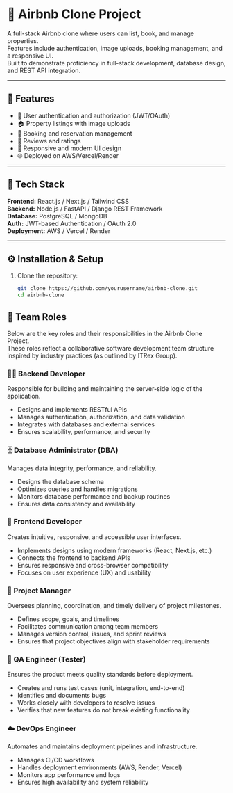# 🏡 Airbnb Clone Project

A full-stack Airbnb clone where users can list, book, and manage properties.  
Features include authentication, image uploads, booking management, and a responsive UI.  
Built to demonstrate proficiency in full-stack development, database design, and REST API integration.

---

## 🚀 Features
- 🔐 User authentication and authorization (JWT/OAuth)
- 🏠 Property listings with image uploads
- 📅 Booking and reservation management
- 💬 Reviews and ratings
- 📱 Responsive and modern UI design
- 🌐 Deployed on AWS/Vercel/Render

---

## 🧰 Tech Stack
**Frontend:** React.js / Next.js / Tailwind CSS  
**Backend:** Node.js / FastAPI / Django REST Framework  
**Database:** PostgreSQL / MongoDB  
**Auth:** JWT-based Authentication / OAuth 2.0  
**Deployment:** AWS / Vercel / Render  

---

## ⚙️ Installation & Setup
1. Clone the repository:
   ```bash
   git clone https://github.com/yourusername/airbnb-clone.git
   cd airbnb-clone
## 👥 Team Roles

Below are the key roles and their responsibilities in the Airbnb Clone Project.  
These roles reflect a collaborative software development team structure inspired by industry practices (as outlined by ITRex Group).

### 🧑‍💻 Backend Developer
Responsible for building and maintaining the server-side logic of the application.  
- Designs and implements RESTful APIs  
- Manages authentication, authorization, and data validation  
- Integrates with databases and external services  
- Ensures scalability, performance, and security

### 🗄️ Database Administrator (DBA)
Manages data integrity, performance, and reliability.  
- Designs the database schema  
- Optimizes queries and handles migrations  
- Monitors database performance and backup routines  
- Ensures data consistency and availability

### 🎨 Frontend Developer
Creates intuitive, responsive, and accessible user interfaces.  
- Implements designs using modern frameworks (React, Next.js, etc.)  
- Connects the frontend to backend APIs  
- Ensures responsive and cross-browser compatibility  
- Focuses on user experience (UX) and usability

### 🧠 Project Manager
Oversees planning, coordination, and timely delivery of project milestones.  
- Defines scope, goals, and timelines  
- Facilitates communication among team members  
- Manages version control, issues, and sprint reviews  
- Ensures that project objectives align with stakeholder requirements

### 🧪 QA Engineer (Tester)
Ensures the product meets quality standards before deployment.  
- Creates and runs test cases (unit, integration, end-to-end)  
- Identifies and documents bugs  
- Works closely with developers to resolve issues  
- Verifies that new features do not break existing functionality

### ☁️ DevOps Engineer
Automates and maintains deployment pipelines and infrastructure.  
- Manages CI/CD workflows  
- Handles deployment environments (AWS, Render, Vercel)  
- Monitors app performance and logs  
- Ensures high availability and system reliability

